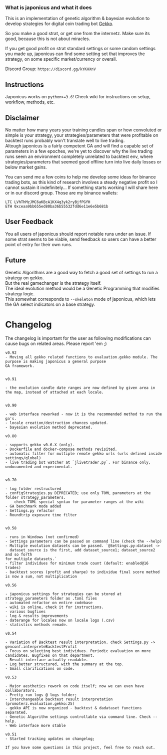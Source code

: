 ### What is japonicus and what it does
This is an implementation of genetic algorithm & bayesian evolution to develop strategies for digital coin trading bot <a href="https://github.com/askmike/gekko">Gekko</a>.

So you make a good strat, or get one from the internetz. Make sure its good, because this is not about miracles.

If you get good profit on strat standard settings or some random settings you made up, japonicus can find some setting set that improves the strategy, on some specific market/currency or overall.

Discord Group: `https://discord.gg/kYKHXnV`

## Instructions
Japonicus works on `python>=3.6`!
Check wiki for instructions on setup, workflow, methods, etc.

## Disclaimer

No matter how many years your training candles span or how convoluted or simple is your strategy,
your strategies/parameters that were profitable on backtest runs probably won't translate well to live trading.<br>
Altough japonicus is a fairly competent GA and will find a capable set of parameters in a few epoches,
we're yet to discover why the live trading runs seem an environment completely unrelated to backtest env, where
strategies/parameters that seemed good offline turn into live daily losses or below market gains.

You can send me a few coins to help me develop some ideas for binance trading bots,
as this kind of research involves a steady negative profit so I cannot sustain it indefinitely...
If something starts working I will share here or in our discord group. Those are my binance wallets:

```
LTC	LVhThMzJMC6aKBcA1KX4q3yk2ryBjfPGfH
ETH	0xceaa9bb655ed80ba36b55532fdd6e11e6e5b681b
```

## User Feedback

You all users of japonicus should report notable runs under an issue.
If some strat seems to be viable, send feedback so users can have a better point of entry for their own runs.<br>

## Future

Genetic Algorithms are a good way to fetch a good set of settings to run a strategy on gekko. <br>
But the real gamechanger is the strategy itself.<br>
The ideal evolution method would be a Genetic Programming that modifies strategy logic. <br>
This somewhat corresponds to `--skeleton` mode of japonicus, which lets the GA select indicators on a base strategy.


# Changelog

The changelog is important for the user as following modifications can cause bugs on related areas. Please report 'em ;)

```
v0.92
- Moving all gekko related functions to evaluation.gekko module. The purpose is making japonicus a general purpose
GA framework.


v0.91

- the evolution candle date ranges are now defined by given area in the map, instead of attached at each locale.


v0.90 

- web interface reworked - now it is the recommended method to run the ga's.
- locale creation/destruction chances updated.
- bayesian evolution method deprecated.

v0.80 

- supports gekko v0.6.X (only).
- Dockerfile and docker-compose methods revisited.
- automatic filter for multiple remote gekko urls (urls defined inside settings/global)
- live trading bot watcher at `jlivetrader.py`. For binance only, undocumented and experimental.


v0.70 

- log folder restructured
- configStrategies.py DEPRECATED; use only TOML parameters at the folder strategy_parameters.
    check TOML special syntax for parameter ranges at the wiki
- GA benchmark mode added
- Settings.py refactor
- Roundtrip exposure time filter


v0.58

- runs in Windows (not confirmed)
- Settings parameters can be passed on command line (check the --help)
- Multiple evolution datasets can be passed. `@Settings.py:dataset ->
  dataset_source is the first, add dataset_source1; dataset_source2 and so forth
for multiple datasets.`
- filter individues for minimum trade count (default: enabled@16 trades)
- backtest scores (profit and sharpe) to individue final score method is now a sum, not multiplication

v0.56 

- japonicus settings for strategies can be stored at strategy_parameters folder as .toml files
- automated refactor on entire codebase
- wiki is online, check it for instructions.
- various bugfixes
- log & results improvements
- daterange for locales now on locale logs (.csv)
- statistics methods remade.

v0.54

- Variation of Backtest result interpretation. check Settings.py -> genconf.interpreteBacktestProfit
- Focus on selecting best individues. Periodic evaluation on more candidates. Bugfixes on that department. 
- Result interface actually readable.
- Log better structured, with the summary at the top.
- Small clarifications on code.

v0.53

- Major aesthetics rework on code itself; now we can even have collaborators.
- Pretty run logs @ logs folder;
- Interchangeable backtest result interpretation (promoterz.evaluation.gekko:25)
- gekko API is now organized - backtest & dadataset functions separated.
- Genetic Algorithm settings controllable via command line. Check --help.
- Web interface more stable

v0.51
- Started tracking updates on changelog;

```

  `If you have some questions in this project, feel free to reach out.`
